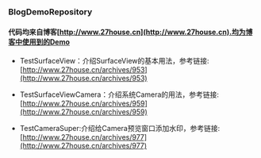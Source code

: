 ### BlogDemoRepository

#### 代码均来自博客[http://www.27house.cn](http://www.27house.cn).均为博客中使用到的Demo

+ TestSurfaceView：介绍SurfaceView的基本用法，参考链接:[http://www.27house.cn/archives/953](http://www.27house.cn/archives/953)

+ TestSurfaceViewCamera：介绍系统Camera的用法，参考链接:[http://www.27house.cn/archives/959](http://www.27house.cn/archives/959)

+ TestCameraSuper:介绍给Camera预览窗口添加水印，参考链接:[http://www.27house.cn/archives/977](http://www.27house.cn/archives/977)